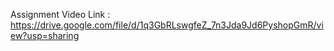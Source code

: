 Assignment Video Link : https://drive.google.com/file/d/1q3GbRLswgfeZ_7n3Jda9Jd6PyshopGmR/view?usp=sharing

